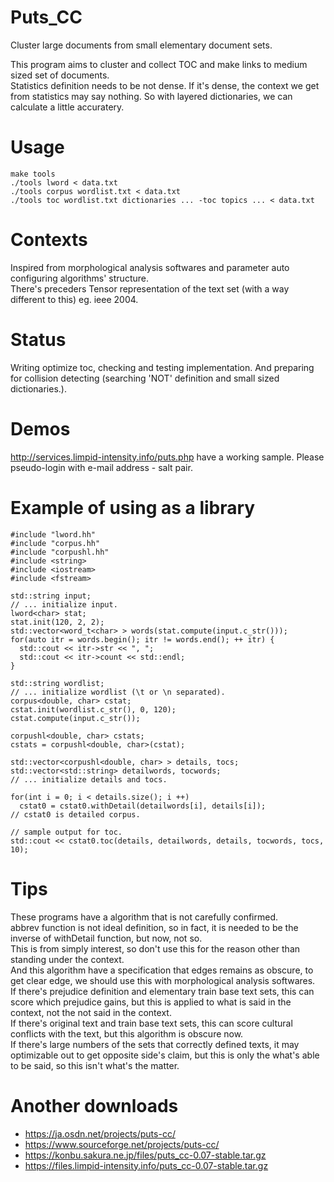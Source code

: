# Puts_CC
Cluster large documents from small elementary document sets.

This program aims to cluster and collect TOC and make links to medium sized set of documents.  
Statistics definition needs to be not dense.
If it's dense, the context we get from statistics may say nothing.
So with layered dictionaries, we can calculate a little accuratery.

# Usage
    make tools
    ./tools lword < data.txt
    ./tools corpus wordlist.txt < data.txt
    ./tools toc wordlist.txt dictionaries ... -toc topics ... < data.txt

# Contexts
Inspired from morphological analysis softwares and parameter auto configuring algorithms' structure.   
There's preceders Tensor representation of the text set (with a way different to this) eg. ieee 2004.

# Status
Writing optimize toc, checking and testing implementation.
And preparing for collision detecting (searching 'NOT' definition and small sized dictionaries.). 

# Demos
http://services.limpid-intensity.info/puts.php have a working sample.
Please pseudo-login with e-mail address - salt pair.

# Example of using as a library
    #include "lword.hh"
    #include "corpus.hh"
    #include "corpushl.hh"
    #include <string>
    #include <iostream>
    #include <fstream>
    
    std::string input;
    // ... initialize input.
    lword<char> stat;
    stat.init(120, 2, 2);
    std::vector<word_t<char> > words(stat.compute(input.c_str()));
    for(auto itr = words.begin(); itr != words.end(); ++ itr) {
      std::cout << itr->str << ", ";
      std::cout << itr->count << std::endl;
    }
    
    std::string wordlist;
    // ... initialize wordlist (\t or \n separated).
    corpus<double, char> cstat;
    cstat.init(wordlist.c_str(), 0, 120);
    cstat.compute(input.c_str());
    
    corpushl<double, char> cstats;
    cstats = corpushl<double, char>(cstat);
    
    std::vector<corpushl<double, char> > details, tocs;
    std::vector<std::string> detailwords, tocwords;
    // ... initialize details and tocs.
    
    for(int i = 0; i < details.size(); i ++)
      cstat0 = cstat0.withDetail(detailwords[i], details[i]);
    // cstat0 is detailed corpus.
    
    // sample output for toc.
    std::cout << cstat0.toc(details, detailwords, details, tocwords, tocs, 10);
    
# Tips
These programs have a algorithm that is not carefully confirmed.  
abbrev function is not ideal definition, so in fact, it is needed to be the inverse of withDetail function, but now, not so.  
This is from simply interest, so don't use this for the reason other than standing under the context.  
And this algorithm have a specification that edges remains as obscure, to get clear edge, we should use this with morphological analysis softwares.  
If there's prejudice definition and elementary train base text sets, this can score which prejudice gains, but this is applied to what is said in the context, not the not said in the context.  
If there's original text and train base text sets, this can score cultural conflicts with the text, but this algorithm is obscure now.  
If there's large numbers of the sets that correctly defined texts, it may optimizable out to get opposite side's claim, but this is only the what's able to be said, so this isn't what's the matter.

# Another downloads
* https://ja.osdn.net/projects/puts-cc/
* https://www.sourceforge.net/projects/puts-cc/
* https://konbu.sakura.ne.jp/files/puts_cc-0.07-stable.tar.gz
* https://files.limpid-intensity.info/puts_cc-0.07-stable.tar.gz
